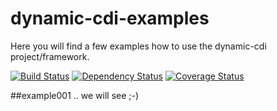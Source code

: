 # dynamic-cdi-examples


Here you will find a few examples how to use the dynamic-cdi project/framework.

[![Build Status](https://travis-ci.org/RapidPM/dynamic-cdi-examples.svg?branch=master)](https://travis-ci.org/RapidPM/dynamic-cdi-examples)
[![Dependency Status](https://www.versioneye.com/user/projects/55c1ddba6537620017002993/badge.svg?style=flat)](https://www.versioneye.com/user/projects/55c1ddba6537620017002993)
[![Coverage Status](https://coveralls.io/repos/RapidPM/dynamic-cdi-examples/badge.svg?branch=master&service=github)](https://coveralls.io/github/RapidPM/dynamic-cdi-examples?branch=master)

##example001
.. we will see ;-)
